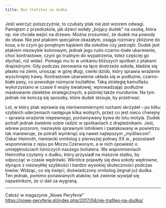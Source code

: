```yaml
---
title: Nie trafiłeś na dudka
---
```

Jeśli wierzyć polszczyźnie, to czubaty ptak nie jest wzorem odwagi. Pamiętam z przedszkola, jak dzieci wołały „bojący dudek” na osobę, która np. nie chciała wejść na drzewo. Można zrozumieć, że dudek ma powody do obaw. Nie jest ptakiem specjalnie okazałym, osiąga rozmiary zbliżone do kosa, a to czyni go ponętnym kąskiem dla sokołów czy jastrzębi. Dudek jest ptakiem niezwykle kolorowym, jednak jego rudo-czarno-białe ubarwienie, choć kontrastowe, czyni go trudnym do wypatrzenia, toteż częściej go słychać, niż widać. Pomaga mu to w unikaniu bliższych spotkań z ptakami drapieżnymi. Gdy podczas żerowania na łące dostrzeże sokoła, kładzie się płasko na ziemi, unosząc w górę długi, cienki dziób, który sprawia wrażenie wyschniętej trawy. Kontrastowe ubarwienie układa się w podłużne, czarno-białe pasy, co powoduje rozmycie kształtów. Taką strategię kamuflażu wykorzystano w czasie II wojny światowej, wprowadzając podłużne maskowanie obiektów strategicznych, a później także mundurów. Na tym jednak nie kończą się sposoby, które dudek stosuje, by przetrwać.

Lot, w który ptak wprawia się nierównomiernymi ruchami skrzydeł – po kilku szybkich uderzeniach następuje kilka wolnych, przez co jest nieco chwiejny – sprawia wrażenie niepewnego, porównywany bywa do lotu motyla. Dudek potrafi jednak świetnie sobie radzić w spotkaniach z drapieżnikami. Jest, wbrew pozorom, niezwykle sprawnym lotnikiem i zaatakowany w powietrzu tak manewruje, że potrafi wymknąć się nawet najlepszym „myśliwcom”. Oskar Heinroth, niemiecki ornitolog z pierwszej połowy XX w., pozostawił wspomnienia z rejsu po Morzu Czerwonym, a w nich opowieść o umiejętnościach lotniczych naszego bohatera. We wspomnieniach Heinrotha czytamy o dudku, który przysiadł na maszcie statku, by odpocząć w czasie wędrówki. Wkrótce pojawiły się dwa sokoły wędrowne, słynące z niezwykłej szybkości i bardzo wysokiej skuteczności podczas łowów. Widząc, co się święci, doświadczony ornitolog żegnał już dudka. Ten jednak, pomimo ponawianych ataków, tak zwinnie wywijał się napastnikom, że ci dali za wygraną.

***

Całość w magazynie „Nowe Peryferie”  
<https://nowe-peryferie.pl/index.php/2017/04/nie-trafiles-na-dudka/>
